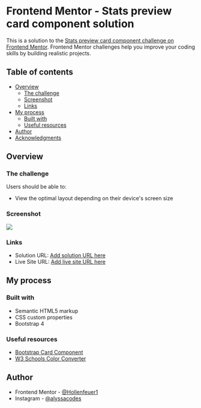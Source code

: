 # Frontend Mentor - Stats preview card component solution

This is a solution to the [Stats preview card component challenge on Frontend Mentor](https://www.frontendmentor.io/challenges/stats-preview-card-component-8JqbgoU62). Frontend Mentor challenges help you improve your coding skills by building realistic projects. 

## Table of contents

- [Overview](#overview)
  - [The challenge](#the-challenge)
  - [Screenshot](#screenshot)
  - [Links](#links)
- [My process](#my-process)
  - [Built with](#built-with)
  - [Useful resources](#useful-resources)
- [Author](#author)
- [Acknowledgments](#acknowledgments)

## Overview

### The challenge

Users should be able to:

- View the optimal layout depending on their device's screen size

### Screenshot

![](./screenshot.jpg)

### Links

- Solution URL: [Add solution URL here](https://your-solution-url.com)
- Live Site URL: [Add live site URL here](https://your-live-site-url.com)

## My process

### Built with

- Semantic HTML5 markup
- CSS custom properties
- Bootstrap 4

### Useful resources

- [Bootstrap Card Component](https://getbootstrap.com/docs/4.3/components/card/)
- [W3 Schools Color Converter](hhttps://www.w3schools.com/colors/colors_converter.asp)

## Author

- Frontend Mentor - [@Hollenfeuer1](https://www.frontendmentor.io/profile/Hollenfeuer1/)
- Instagram - [@alyssacodes](https://www.instagram.com/alyssacodes/)
